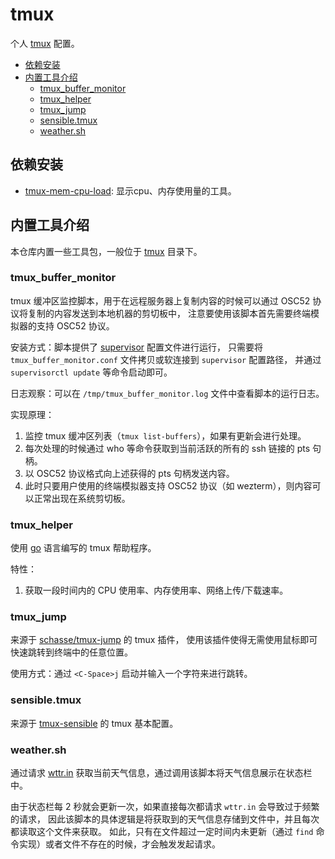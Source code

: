 # tmux

个人 [tmux](https://github.com/tmux/tmux) 配置。

- [依赖安装](#依赖安装)
- [内置工具介绍](#内置工具介绍)
  - [tmux_buffer_monitor](#tmux_buffer_monitor)
  - [tmux_helper](#tmux_helper)
  - [tmux_jump](#tmux_jump)
  - [sensible.tmux](#sensibletmux)
  - [weather.sh](#weathersh)

## 依赖安装

- [tmux-mem-cpu-load](https://github.com/thewtex/tmux-mem-cpu-load): 显示cpu、内存使用量的工具。

## 内置工具介绍

本仓库内置一些工具包，一般位于 [tmux](tmux) 目录下。

### tmux_buffer_monitor

tmux 缓冲区监控脚本，用于在远程服务器上复制内容的时候可以通过 OSC52 协议将复制的内容发送到本地机器的剪切板中，
注意要使用该脚本首先需要终端模拟器的支持 OSC52 协议。

安装方式：脚本提供了 [supervisor](https://github.com/Supervisor/supervisor) 配置文件进行运行，
只需要将 `tmux_buffer_monitor.conf` 文件拷贝或软连接到 `supervisor` 配置路径，
并通过 `supervisorctl update` 等命令启动即可。

日志观察：可以在 `/tmp/tmux_buffer_monitor.log` 文件中查看脚本的运行日志。

实现原理：

1. 监控 tmux 缓冲区列表（`tmux list-buffers`），如果有更新会进行处理。
2. 每次处理的时候通过 who 等命令获取到当前活跃的所有的 ssh 链接的 pts 句柄。
3. 以 OSC52 协议格式向上述获得的 pts 句柄发送内容。
4. 此时只要用户使用的终端模拟器支持 OSC52 协议（如 wezterm），则内容可以正常出现在系统剪切板。

### tmux_helper

使用 [go](https://go.dev/) 语言编写的 tmux 帮助程序。

特性：

1. 获取一段时间内的 CPU 使用率、内存使用率、网络上传/下载速率。

### tmux_jump

来源于 [schasse/tmux-jump](https://github.com/schasse/tmux-jump) 的 tmux 插件，
使用该插件使得无需使用鼠标即可快速跳转到终端中的任意位置。

使用方式：通过 `<C-Space>j` 启动并输入一个字符来进行跳转。

### sensible.tmux

来源于 [tmux-sensible](https://github.com/tmux-plugins/tmux-sensible) 的 tmux 基本配置。

### weather.sh

通过请求 [wttr.in](https://github.com/chubin/wttr.in) 获取当前天气信息，通过调用该脚本将天气信息展示在状态栏中。

由于状态栏每 2 秒就会更新一次，如果直接每次都请求 `wttr.in` 会导致过于频繁的请求，
因此该脚本的具体逻辑是将获取到的天气信息存储到文件中，并且每次都读取这个文件来获取。
如此，只有在文件超过一定时间内未更新（通过 `find` 命令实现）或者文件不存在的时候，才会触发发起请求。
